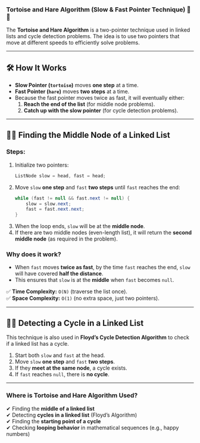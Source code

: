 ### **Tortoise and Hare Algorithm (Slow & Fast Pointer Technique) 🐢🐇**

The **Tortoise and Hare Algorithm** is a two-pointer technique used in linked lists and cycle detection problems. The idea is to use two pointers that move at different speeds to efficiently solve problems.

---

## **🛠 How It Works**

- **Slow Pointer (`tortoise`)** moves **one step** at a time.
- **Fast Pointer (`hare`)** moves **two steps** at a time.
- Because the fast pointer moves twice as fast, it will eventually either:
  1. **Reach the end of the list** (for middle node problems).
  2. **Catch up with the slow pointer** (for cycle detection problems).

---

## **🐢🐇 Finding the Middle Node of a Linked List**

### **Steps:**

1. Initialize two pointers:
   ```java
   ListNode slow = head, fast = head;
   ```
2. Move `slow` **one step** and `fast` **two steps** until `fast` reaches the end:
   ```java
   while (fast != null && fast.next != null) {
       slow = slow.next;
       fast = fast.next.next;
   }
   ```
3. When the loop ends, `slow` will be at the **middle node**.
4. If there are two middle nodes (even-length list), it will return the **second middle node** (as required in the problem).

### **Why does it work?**

- When `fast` moves **twice as fast**, by the time `fast` reaches the end, `slow` will have covered **half the distance**.
- This ensures that `slow` is at the **middle** when `fast` becomes `null`.

✅ **Time Complexity:** `O(N)` (traverse the list once).  
✅ **Space Complexity:** `O(1)` (no extra space, just two pointers).

---

## **🐢🐇 Detecting a Cycle in a Linked List**

This technique is also used in **Floyd’s Cycle Detection Algorithm** to check if a linked list has a cycle.

1. Start both `slow` and `fast` at the head.
2. Move `slow` **one step** and `fast` **two steps**.
3. If they **meet at the same node**, a cycle exists.
4. If `fast` reaches `null`, there is **no cycle**.

---

### **Where is Tortoise and Hare Algorithm Used?**

✔ Finding the **middle of a linked list**  
✔ Detecting **cycles in a linked list** (Floyd’s Algorithm)  
✔ Finding the **starting point of a cycle**  
✔ Checking **looping behavior** in mathematical sequences (e.g., happy numbers)
